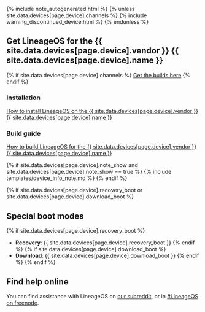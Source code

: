 {% include note_autogenerated.html %}
{% unless site.data.devices[page.device].channels %}
{% include warning_discontinued_device.html %}
{% endunless %}

## Get LineageOS for the {{ site.data.devices[page.device].vendor }} {{ site.data.devices[page.device].name }}
{% if site.data.devices[page.device].channels %}
[Get the builds here](https://download.lineageos.org/{{site.data.devices[page.device].codename}})
{% endif %}

### Installation
[How to install LineageOS on the {{ site.data.devices[page.device].vendor }} {{ site.data.devices[page.device].name }}](/devices/{{site.data.devices[page.device].codename}}/install)

### Build guide
[How to build LineageOS for the {{ site.data.devices[page.device].vendor }} {{ site.data.devices[page.device].name }}](/devices/{{site.data.devices[page.device].codename}}/build)

{% if site.data.devices[page.device].note_show and site.data.devices[page.device].note_show == true %}
{% include templates/device_info_note.md %}
{% endif %}

{% if site.data.devices[page.device].recovery_boot or site.data.devices[page.device].download_boot %}
## Special boot modes

{% if site.data.devices[page.device].recovery_boot %}
* **Recovery**: {{ site.data.devices[page.device].recovery_boot }}
{% endif %}
{% if site.data.devices[page.device].download_boot %}
* **Download**: {{ site.data.devices[page.device].download_boot }}
{% endif %}
{% endif %}

## Find help online

You can find assistance with LineageOS on [our subreddit](https://reddit.com/r/LineageOS), or in [#LineageOS on freenode](https://webchat.freenode.net/?channels=LineageOS).
